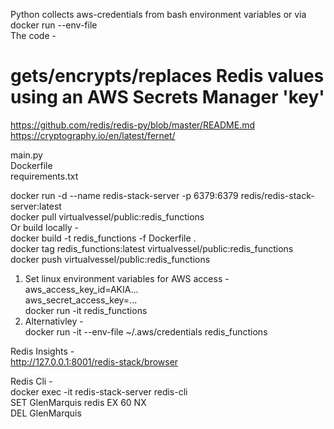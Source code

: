 
Python collects aws-credentials from bash environment variables or via docker run --env-file <br/>
The code -
# gets/encrypts/replaces Redis values using an AWS Secrets Manager 'key' <br/>
https://github.com/redis/redis-py/blob/master/README.md <br/>
https://cryptography.io/en/latest/fernet/ <br/>

main.py <br/>
Dockerfile <br/>
requirements.txt <br/>

docker run -d --name redis-stack-server -p 6379:6379 redis/redis-stack-server:latest <br/>
docker pull virtualvessel/public:redis_functions <br/>
Or build locally - <br/>
docker build -t redis_functions  -f Dockerfile . <br/>
docker tag redis_functions:latest virtualvessel/public:redis_functions <br/>
docker push virtualvessel/public:redis_functions <br/>
1. Set linux environment variables for AWS access - <br/>
aws_access_key_id=AKIA... <br/>
aws_secret_access_key=... <br/>
docker run -it redis_functions <br/>
2. Alternativley - <br/>
docker run -it --env-file ~/.aws/credentials redis_functions <br/>

Redis Insights - <br/>
http://127.0.0.1:8001/redis-stack/browser <br/>

Redis Cli - <br/>
docker exec -it redis-stack-server redis-cli <br/>
SET GlenMarquis redis EX 60 NX <br/>
DEL GlenMarquis <br/>
